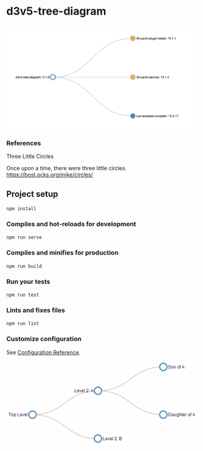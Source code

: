 # d3v5-tree-diagram
![tree-diagram](./_media/tree-diagram-d3js-v5.png)

### References
Three Little Circles

Once upon a time, there were three little circles.
https://bost.ocks.org/mike/circles/

## Project setup
```
npm install
```

### Compiles and hot-reloads for development
```
npm run serve
```

### Compiles and minifies for production
```
npm run build
```

### Run your tests
```
npm run test
```

### Lints and fixes files
```
npm run lint
```

### Customize configuration
See [Configuration Reference](https://cli.vuejs.org/config/).


![tree-diagram](./_media/tree-diagram.png)